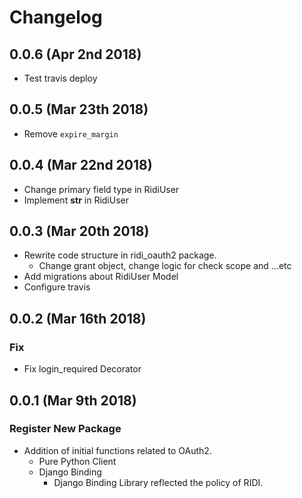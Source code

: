 Changelog
=========
0.0.6 (Apr 2nd 2018)
------------------
- Test travis deploy

0.0.5 (Mar 23th 2018)
------------------
- Remove `expire_margin`

0.0.4 (Mar 22nd 2018)
------------------
- Change primary field type in RidiUser
- Implement __str__ in RidiUser

0.0.3 (Mar 20th 2018)
------------------
- Rewrite code structure in ridi_oauth2 package.
    - Change grant object, change logic for check scope and ...etc
- Add migrations about RidiUser Model
- Configure travis

0.0.2 (Mar 16th 2018)
------------------
### Fix
- Fix login_required Decorator

0.0.1 (Mar 9th 2018)
------------------
### Register New Package
- Addition of initial functions related to OAuth2.
    - Pure Python Client
    - Django Binding
        - Django Binding Library reflected the policy of RIDI.

